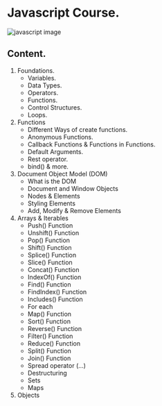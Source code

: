 # Javascript Course.

![javascript image](https://diegoboscan.com/static/738155fe5ef8b31a8de213cbd0295fc8/743e0/js-1.png)

## Content.

1. Foundations.
    - Variables.
    - Data Types.
    - Operators.
    - Functions.
    - Control Structures.
    - Loops.
2. Functions
    - Different Ways of create functions.
    - Anonymous Functions.
    - Callback Functions & Functions in Functions.
    - Default Arguments.
    - Rest operator.
    - bind() & more.
3. Document Object Model (DOM)
    - What is the DOM
    - Document and Window Objects
    - Nodes & Elements
    - Styling Elements
    - Add, Modify & Remove Elements
4. Arrays & Iterables
    - Push() Function
    - Unshift() Function
    - Pop() Function
    - Shift() Function
    - Splice() Function
    - Slice() Function
    - Concat() Function
    - IndexOf() Function
    - Find() Function
    - FindIndex() Function
    - Includes() Function
    - For each
    - Map() Function
    - Sort() Function
    - Reverse() Function
    - Filter() Function
    - Reduce() Function
    - Split() Function
    - Join() Function
    - Spread operator (...)
    - Destructuring
    - Sets
    - Maps
5. Objects
